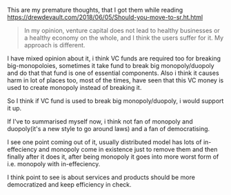 This are my premature thoughts, that I got them while reading https://drewdevault.com/2018/06/05/Should-you-move-to-sr.ht.html

>  In my opinion, venture capital does not lead to healthy businesses or a healthy economy on the whole, and I think the users suffer for it. My approach is different.

I have mixed opinion about it, i think VC funds are required too for breaking big-monopoloies, sometimes it take fund to break big monopoly/duopoly and do that that fund is one of essential components. Also i think it causes harm in lot of places too, most of the times, have seen that this VC money is used to create monopoly instead of breaking it.

So I think if VC fund is used to break big monopoly/duopoly, i would support it up.

If I've to summarised myself now, i think not fan of monopoly and duopoly(it's a new style to go around laws) and a fan of democratising.

I see one point coming out of it, usually distributed model has lots of in-effeciency and monopoly come in existence just to remove them and then finally after it does it, after being monopoly it goes into more worst form of i.e. monopoly with in-effeciency. 

I think point to see is about services and products should be more democratized and keep efficiency in check.

